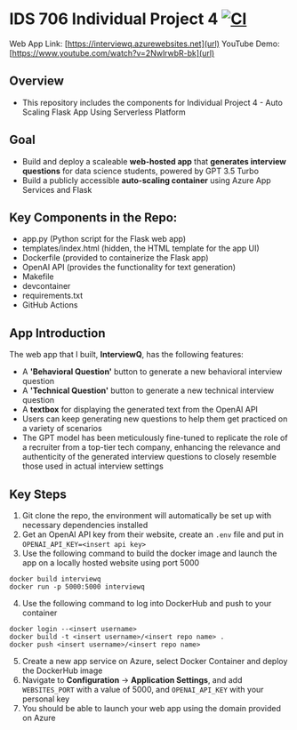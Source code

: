 # IDS 706 Individual Project 4 [![CI](https://github.com/nogibjj/Jaxon-Yue-Individual-Project-4/actions/workflows/cicd.yml/badge.svg)](https://github.com/nogibjj/Jaxon-Yue-Individual-Project-4/actions/workflows/cicd.yml)

Web App Link: [https://interviewq.azurewebsites.net](url)
YouTube Demo: [https://www.youtube.com/watch?v=2NwlrwbR-bk](url)

## Overview
* This repository includes the components for Individual Project 4 - Auto Scaling Flask App Using Serverless Platform

## Goal
* Build and deploy a scaleable **web-hosted app** that **generates interview questions** for data science students, powered by GPT 3.5 Turbo
* Build a publicly accessible **auto-scaling container** using Azure App Services and Flask

## Key Components in the Repo:
* app.py (Python script for the Flask web app)
* templates/index.html (hidden, the HTML template for the app UI)
* Dockerfile (provided to containerize the Flask app)
* OpenAI API (provides the functionality for text generation)
* Makefile
* devcontainer
* requirements.txt
* GitHub Actions

## App Introduction
The web app that I built, **InterviewQ**, has the following features:
* A **'Behavioral Question'** button to generate a new behavioral interview question
* A **'Technical Question'** button to generate a new technical interview question
* A **textbox** for displaying the generated text from the OpenAI API
* Users can keep generating new questions to help them get practiced on a variety of scenarios
* The GPT model has been meticulously fine-tuned to replicate the role of a recruiter from a top-tier tech company, enhancing the relevance and authenticity of the generated interview questions to closely resemble those used in actual interview settings
  
## Key Steps
1. Git clone the repo, the environment will automatically be set up with necessary dependencies installed
2. Get an OpenAI API key from their website, create an `.env` file and put in `OPENAI_API_KEY=<insert api key>`
3. Use the following command to build the docker image and launch the app on a locally hosted website using port 5000
```
docker build interviewq
docker run -p 5000:5000 interviewq
```
4. Use the following command to log into DockerHub and push to your container
```
docker login --<insert username>
docker build -t <insert username>/<insert repo name> .
docker push <insert username>/<insert repo name>
```
5. Create a new app service on Azure, select Docker Container and deploy the DockerHub image
6. Navigate to **Configuration** -> **Application Settings**, and add `WEBSITES_PORT` with a value of 5000, and `OPENAI_API_KEY` with your personal key
7. You should be able to launch your web app using the domain provided on Azure
